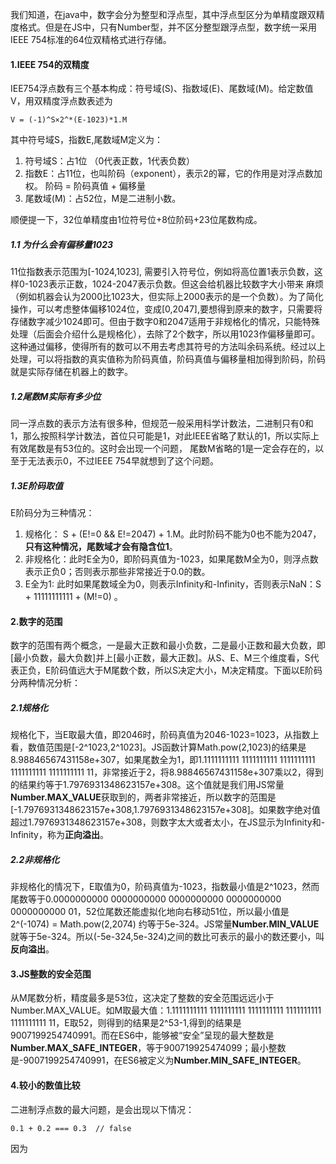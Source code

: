 我们知道，在java中，数字会分为整型和浮点型，其中浮点型区分为单精度跟双精度格式。但是在JS中，只有Number型，并不区分整型跟浮点型，数字统一采用IEEE 754标准的64位双精格式进行存储。
#### 1.IEEE 754的双精度
IEE754浮点数有三个基本构成：符号域(S)、指数域(E)、尾数域(M)。给定数值V，用双精度浮点数表述为
```
V = (-1)^S×2^*(E-1023)*1.M
```
其中符号域S，指数E,尾数域M定义为： 
1. 符号域S：占1位 （0代表正数，1代表负数）
2. 指数E：占11位，也叫阶码（exponent），表示2的幂，它的作用是对浮点数加权。 阶码 = 阶码真值 + 偏移量
3. 尾数域(M)：占52位，M是二进制小数。

顺便提一下，32位单精度由1位符号位+8位阶码+23位尾数构成。
##### 1.1 为什么会有偏移量1023
11位指数表示范围为[-1024,1023], 需要引入符号位，例如将高位置1表示负数，这样0-1023表示正数，1024-2047表示负数。但这会给机器比较数字大小带来
麻烦（例如机器会认为2000比1023大，但实际上2000表示的是一个负数）。为了简化操作，可以考虑整体偏移1024位，变成[0,2047],要想得到原来的数字，只需要将存储数字减少1024即可。但由于数字0和2047适用于非规格化的情况，只能特殊处理（后面会介绍什么是规格化），去除了2个数字，所以用1023作偏移量即可。这种通过偏移，使得所有的数可以不用去考虑其符号的方法叫余码系统。经过以上处理，可以将指数的真实值称为阶码真值，阶码真值与偏移量相加得到阶码，阶码就是实际存储在机器上的数字。
##### 1.2尾数M实际有多少位
同一浮点数的表示方法有很多种，但规范一般采用科学计数法，二进制只有0和1，那么按照科学计数法，首位只可能是1，对此IEEE省略了默认的1，所以实际上有效尾数是有53位的。这时会出现一个问题， 尾数M省略的1是一定会存在的，以至于无法表示0，不过IEEE 754早就想到了这个问题。
##### 1.3E阶码取值
E阶码分为三种情况：
1. 规格化： S + (E!=0 && E!=2047) + 1.M。此时阶码不能为0也不能为2047，**只有这种情况，尾数域才会有隐含位1**。
2. 非规格化：此时E全为0，即阶码真值为-1023，如果尾数M全为0，则浮点数表示正负0；否则表示那些非常接近于0.0的数。
3. E全为1: 此时如果尾数域全为0，则表示Infinity和-Infinity，否则表示NaN：S + 11111111111 + (M!=0) 。
#### 2.数字的范围
数字的范围有两个概念，一是最大正数和最小负数，二是最小正数和最大负数，即[最小负数，最大负数]并上[最小正数，最大正数]。从S、E、M三个维度看，S代表正负，E阶码值远大于M尾数个数，所以S决定大小，M决定精度。下面以E阶码分两种情况分析：
##### 2.1规格化
规格化下，当E取最大值，即2046时，阶码真值为2046-1023=1023，从指数上看，数值范围是[-2^1023,2^1023]。JS函数计算Math.pow(2,1023)的结果是8.98846567431158e+307，如果尾数全为1，即1.1111111111 1111111111 1111111111 1111111111 1111111111 11，非常接近于2，将8.98846567431158e+307乘以2，得到的结果约等于1.7976931348623157e+308。这个值就是我们用JS常量**Number.MAX_VALUE**获取到的，两者非常接近，所以数字的范围是[-1.7976931348623157e+308,1.7976931348623157e+308]。如果数字绝对值超过1.7976931348623157e+308，则数字太大或者太小，在JS显示为Infinity和-Infinity，称为**正向溢出**。
##### 2.2非规格化
非规格化的情况下，E取值为0，阶码真值为-1023，指数最小值是2^1023，然而尾数等于0.0000000000 0000000000 0000000000 0000000000 0000000000 01，52位尾数还能虚拟化地向右移动51位，所以最小值是2^(-1074) = Math.pow(2,2074) 约等于5e-324。JS常量**Number.MIN_VALUE**就等于5e-324。所以(-5e-324,5e-324)之间的数比可表示的最小的数还要小，叫**反向溢出**。
#### 3.JS整数的安全范围
从M尾数分析，精度最多是53位，这决定了整数的安全范围远远小于Number.MAX_VALUE。如M取最大值：1.1111111111 1111111111 1111111111 1111111111 1111111111 11，E取52，则得到的结果是2^53-1,得到的结果是9007199254740991。而在ES6中，能够被“安全”呈现的最大整数是**Number.MAX_SAFE_INTEGER**，等于900719925474099；最小整数是-9007199254740991，在ES6被定义为**Number.MIN_SAFE_INTEGER**。
#### 4.较小的数值比较
二进制浮点数的最大问题，是会出现以下情况： 
```
0.1 + 0.2 === 0.3  // false
```
因为
